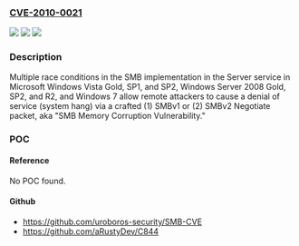 ### [CVE-2010-0021](https://cve.mitre.org/cgi-bin/cvename.cgi?name=CVE-2010-0021)
![](https://img.shields.io/static/v1?label=Product&message=n%2Fa&color=blue)
![](https://img.shields.io/static/v1?label=Version&message=n%2Fa&color=blue)
![](https://img.shields.io/static/v1?label=Vulnerability&message=n%2Fa&color=brighgreen)

### Description

Multiple race conditions in the SMB implementation in the Server service in Microsoft Windows Vista Gold, SP1, and SP2, Windows Server 2008 Gold, SP2, and R2, and Windows 7 allow remote attackers to cause a denial of service (system hang) via a crafted (1) SMBv1 or (2) SMBv2 Negotiate packet, aka "SMB Memory Corruption Vulnerability."

### POC

#### Reference
No POC found.

#### Github
- https://github.com/uroboros-security/SMB-CVE
- https://github.com/aRustyDev/C844

